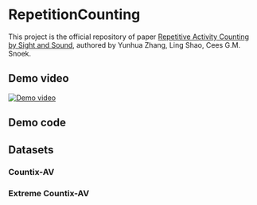 # RepetitionCounting

This project is the official repository of paper [Repetitive Activity Counting by Sight and Sound](https://arxiv.org/abs/2103.13096), authored
by Yunhua Zhang, Ling Shao, Cees G.M. Snoek. 

## Demo video


[![Demo video](https://user-images.githubusercontent.com/22721775/112766873-086c6800-9014-11eb-8939-fc8a8373488d.png)](https://user-images.githubusercontent.com/22721775/112766700-2c7b7980-9013-11eb-8667-95ce6ec31067.mp4 "Demo video")

## Demo code

## Datasets

### Countix-AV

### Extreme Countix-AV
